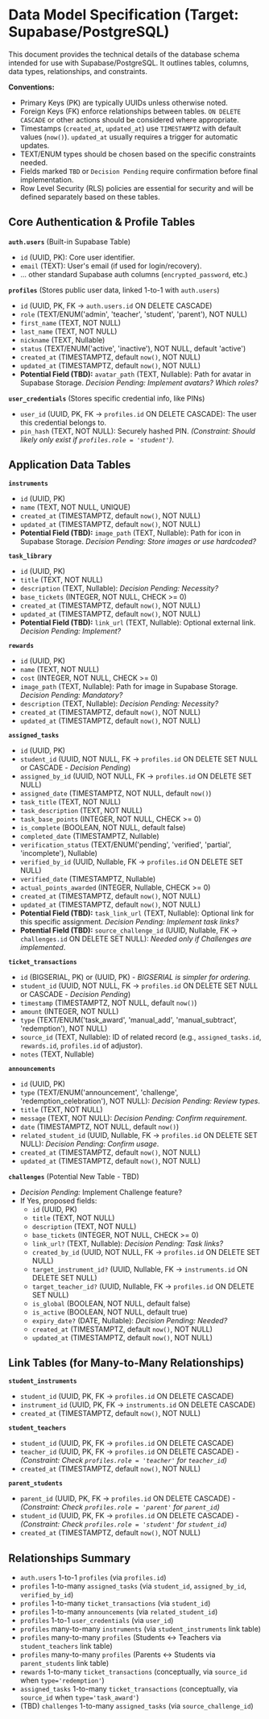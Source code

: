 # Data Model Specification (Target: Supabase/PostgreSQL)

This document provides the technical details of the database schema intended for use with Supabase/PostgreSQL. It outlines tables, columns, data types, relationships, and constraints.

**Conventions:**
*   Primary Keys (PK) are typically UUIDs unless otherwise noted.
*   Foreign Keys (FK) enforce relationships between tables. `ON DELETE CASCADE` or other actions should be considered where appropriate.
*   Timestamps (`created_at`, `updated_at`) use `TIMESTAMPTZ` with default values (`now()`). `updated_at` usually requires a trigger for automatic updates.
*   TEXT/ENUM types should be chosen based on the specific constraints needed.
*   Fields marked `TBD` or `Decision Pending` require confirmation before final implementation.
*   Row Level Security (RLS) policies are essential for security and will be defined separately based on these tables.

## Core Authentication & Profile Tables

**`auth.users`** (Built-in Supabase Table)
*   `id` (UUID, PK): Core user identifier.
*   `email` (TEXT): User's email (if used for login/recovery).
*   ... other standard Supabase auth columns (`encrypted_password`, etc.)

**`profiles`** (Stores public user data, linked 1-to-1 with `auth.users`)
*   `id` (UUID, PK, FK -> `auth.users.id` ON DELETE CASCADE)
*   `role` (TEXT/ENUM('admin', 'teacher', 'student', 'parent'), NOT NULL)
*   `first_name` (TEXT, NOT NULL)
*   `last_name` (TEXT, NOT NULL)
*   `nickname` (TEXT, Nullable)
*   `status` (TEXT/ENUM('active', 'inactive'), NOT NULL, default 'active')
*   `created_at` (TIMESTAMPTZ, default `now()`, NOT NULL)
*   `updated_at` (TIMESTAMPTZ, default `now()`, NOT NULL)
*   **Potential Field (TBD):** `avatar_path` (TEXT, Nullable): Path for avatar in Supabase Storage. *Decision Pending: Implement avatars? Which roles?*

**`user_credentials`** (Stores specific credential info, like PINs)
*   `user_id` (UUID, PK, FK -> `profiles.id` ON DELETE CASCADE): The user this credential belongs to.
*   `pin_hash` (TEXT, NOT NULL): Securely hashed PIN. *(Constraint: Should likely only exist if `profiles.role = 'student'`)*.

## Application Data Tables

**`instruments`**
*   `id` (UUID, PK)
*   `name` (TEXT, NOT NULL, UNIQUE)
*   `created_at` (TIMESTAMPTZ, default `now()`, NOT NULL)
*   `updated_at` (TIMESTAMPTZ, default `now()`, NOT NULL)
*   **Potential Field (TBD):** `image_path` (TEXT, Nullable): Path for icon in Supabase Storage. *Decision Pending: Store images or use hardcoded?*

**`task_library`**
*   `id` (UUID, PK)
*   `title` (TEXT, NOT NULL)
*   `description` (TEXT, Nullable): *Decision Pending: Necessity?*
*   `base_tickets` (INTEGER, NOT NULL, CHECK >= 0)
*   `created_at` (TIMESTAMPTZ, default `now()`, NOT NULL)
*   `updated_at` (TIMESTAMPTZ, default `now()`, NOT NULL)
*   **Potential Field (TBD):** `link_url` (TEXT, Nullable): Optional external link. *Decision Pending: Implement?*

**`rewards`**
*   `id` (UUID, PK)
*   `name` (TEXT, NOT NULL)
*   `cost` (INTEGER, NOT NULL, CHECK >= 0)
*   `image_path` (TEXT, Nullable): Path for image in Supabase Storage. *Decision Pending: Mandatory?*
*   `description` (TEXT, Nullable): *Decision Pending: Necessity?*
*   `created_at` (TIMESTAMPTZ, default `now()`, NOT NULL)
*   `updated_at` (TIMESTAMPTZ, default `now()`, NOT NULL)

**`assigned_tasks`**
*   `id` (UUID, PK)
*   `student_id` (UUID, NOT NULL, FK -> `profiles.id` ON DELETE SET NULL or CASCADE - *Decision Pending*)
*   `assigned_by_id` (UUID, NOT NULL, FK -> `profiles.id` ON DELETE SET NULL)
*   `assigned_date` (TIMESTAMPTZ, NOT NULL, default `now()`)
*   `task_title` (TEXT, NOT NULL)
*   `task_description` (TEXT, NOT NULL)
*   `task_base_points` (INTEGER, NOT NULL, CHECK >= 0)
*   `is_complete` (BOOLEAN, NOT NULL, default false)
*   `completed_date` (TIMESTAMPTZ, Nullable)
*   `verification_status` (TEXT/ENUM('pending', 'verified', 'partial', 'incomplete'), Nullable)
*   `verified_by_id` (UUID, Nullable, FK -> `profiles.id` ON DELETE SET NULL)
*   `verified_date` (TIMESTAMPTZ, Nullable)
*   `actual_points_awarded` (INTEGER, Nullable, CHECK >= 0)
*   `created_at` (TIMESTAMPTZ, default `now()`, NOT NULL)
*   `updated_at` (TIMESTAMPTZ, default `now()`, NOT NULL)
*   **Potential Field (TBD):** `task_link_url` (TEXT, Nullable): Optional link for this specific assignment. *Decision Pending: Implement task links?*
*   **Potential Field (TBD):** `source_challenge_id` (UUID, Nullable, FK -> `challenges.id` ON DELETE SET NULL): *Needed only if Challenges are implemented*.

**`ticket_transactions`**
*   `id` (BIGSERIAL, PK) or (UUID, PK) - *BIGSERIAL is simpler for ordering.*
*   `student_id` (UUID, NOT NULL, FK -> `profiles.id` ON DELETE SET NULL or CASCADE - *Decision Pending*)
*   `timestamp` (TIMESTAMPTZ, NOT NULL, default `now()`)
*   `amount` (INTEGER, NOT NULL)
*   `type` (TEXT/ENUM('task_award', 'manual_add', 'manual_subtract', 'redemption'), NOT NULL)
*   `source_id` (TEXT, Nullable): ID of related record (e.g., `assigned_tasks.id`, `rewards.id`, `profiles.id` of adjustor).
*   `notes` (TEXT, Nullable)

**`announcements`**
*   `id` (UUID, PK)
*   `type` (TEXT/ENUM('announcement', 'challenge', 'redemption_celebration'), NOT NULL): *Decision Pending: Review types*.
*   `title` (TEXT, NOT NULL)
*   `message` (TEXT, NOT NULL): *Decision Pending: Confirm requirement*.
*   `date` (TIMESTAMPTZ, NOT NULL, default `now()`)
*   `related_student_id` (UUID, Nullable, FK -> `profiles.id` ON DELETE SET NULL): *Decision Pending: Confirm usage*.
*   `created_at` (TIMESTAMPTZ, default `now()`, NOT NULL)
*   `updated_at` (TIMESTAMPTZ, default `now()`, NOT NULL)

**`challenges`** (Potential New Table - TBD)
*   *Decision Pending:* Implement Challenge feature?
*   If Yes, proposed fields:
    *   `id` (UUID, PK)
    *   `title` (TEXT, NOT NULL)
    *   `description` (TEXT, NOT NULL)
    *   `base_tickets` (INTEGER, NOT NULL, CHECK >= 0)
    *   `link_url?` (TEXT, Nullable): *Decision Pending: Task links?*
    *   `created_by_id` (UUID, NOT NULL, FK -> `profiles.id` ON DELETE SET NULL)
    *   `target_instrument_id?` (UUID, Nullable, FK -> `instruments.id` ON DELETE SET NULL)
    *   `target_teacher_id?` (UUID, Nullable, FK -> `profiles.id` ON DELETE SET NULL)
    *   `is_global` (BOOLEAN, NOT NULL, default false)
    *   `is_active` (BOOLEAN, NOT NULL, default true)
    *   `expiry_date?` (DATE, Nullable): *Decision Pending: Needed?*
    *   `created_at` (TIMESTAMPTZ, default `now()`, NOT NULL)
    *   `updated_at` (TIMESTAMPTZ, default `now()`, NOT NULL)

## Link Tables (for Many-to-Many Relationships)

**`student_instruments`**
*   `student_id` (UUID, PK, FK -> `profiles.id` ON DELETE CASCADE)
*   `instrument_id` (UUID, PK, FK -> `instruments.id` ON DELETE CASCADE)
*   `created_at` (TIMESTAMPTZ, default `now()`, NOT NULL)

**`student_teachers`**
*   `student_id` (UUID, PK, FK -> `profiles.id` ON DELETE CASCADE)
*   `teacher_id` (UUID, PK, FK -> `profiles.id` ON DELETE CASCADE) - *(Constraint: Check `profiles.role = 'teacher'` for `teacher_id`)*
*   `created_at` (TIMESTAMPTZ, default `now()`, NOT NULL)

**`parent_students`**
*   `parent_id` (UUID, PK, FK -> `profiles.id` ON DELETE CASCADE) - *(Constraint: Check `profiles.role = 'parent'` for `parent_id`)*
*   `student_id` (UUID, PK, FK -> `profiles.id` ON DELETE CASCADE) - *(Constraint: Check `profiles.role = 'student'` for `student_id`)*
*   `created_at` (TIMESTAMPTZ, default `now()`, NOT NULL)

## Relationships Summary

*   `auth.users` 1-to-1 `profiles` (via `profiles.id`)
*   `profiles` 1-to-many `assigned_tasks` (via `student_id`, `assigned_by_id`, `verified_by_id`)
*   `profiles` 1-to-many `ticket_transactions` (via `student_id`)
*   `profiles` 1-to-many `announcements` (via `related_student_id`)
*   `profiles` 1-to-1 `user_credentials` (via `user_id`)
*   `profiles` many-to-many `instruments` (via `student_instruments` link table)
*   `profiles` many-to-many `profiles` (Students <-> Teachers via `student_teachers` link table)
*   `profiles` many-to-many `profiles` (Parents <-> Students via `parent_students` link table)
*   `rewards` 1-to-many `ticket_transactions` (conceptually, via `source_id` when `type='redemption'`)
*   `assigned_tasks` 1-to-many `ticket_transactions` (conceptually, via `source_id` when `type='task_award'`)
*   (TBD) `challenges` 1-to-many `assigned_tasks` (via `source_challenge_id`)